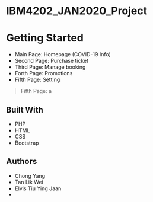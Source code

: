 # IBM4202_JAN2020_Project

# Getting Started
- Main Page: Homepage (COVID-19 Info)
- Second Page: Purchase ticket
- Third Page: Manage booking
- Forth Page: Promotions
- Fifth Page: Setting

> Fifth Page: a

## Built With
- PHP
- HTML
- CSS
- Bootstrap

## Authors
- Chong Yang
- Tan Lik Wei
- Elvis Tiu Ying Jaan
- 
